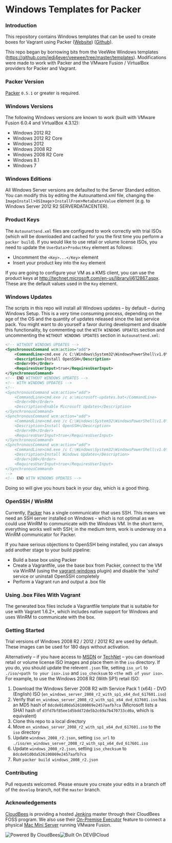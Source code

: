 # Windows Templates for Packer

### Introduction

This repository contains Windows templates that can be used to create boxes for Vagrant using Packer ([Website](http://www.packer.io)) ([Github](http://github.com/mitchellh/packer)).

This repo began by borrowing bits from the VeeWee Windows templates (https://github.com/jedi4ever/veewee/tree/master/templates). Modifications were made to work with Packer and the VMware Fusion / VirtualBox providers for Packer and Vagrant.

### Packer Version

[Packer](https://github.com/mitchellh/packer/blob/master/CHANGELOG.md) `0.5.1` or greater is required.

### Windows Versions

The following Windows versions are known to work (built with VMware Fusion 6.0.4 and VirtualBox 4.3.12):
<!--
|                              | Develop                                                                                                                                                                                                               | Master                                                                                                                                                                                                             |
| ---------------------------- |:---------------------------------------------------------------------------------------------------------------------------------------------------------------------------------------------------------------------:|:------------------------------------------------------------------------------------------------------------------------------------------------------------------------------------------------------------------:|
| Windows 2008 R2 SP1 Standard | [![Build Status - Windows 2008 R2 SP1 Standard on Develop](https://packer.ci.cloudbees.com/buildStatus/icon?job=packer-windows-develop-2008-r2)](https://packer.ci.cloudbees.com/job/packer-windows-develop-2008-r2/) | [![Build Status - Windows 2008 R2 SP1 Standard on Master](https://packer.ci.cloudbees.com/buildStatus/icon?job=packer-windows-master-2008-r2)](https://packer.ci.cloudbees.com/job/packer-windows-master-2008-r2/) |
| Windows 2012 Standard        | [![Build Status - Windows 2012 Standard on Develop](https://packer.ci.cloudbees.com/buildStatus/icon?job=packer-windows-develop-2012)](https://packer.ci.cloudbees.com/job/packer-windows-develop-2012/)              | [![Build Status - Windows 2012 Standard on Master](https://packer.ci.cloudbees.com/buildStatus/icon?job=packer-windows-master-2012)](https://packer.ci.cloudbees.com/job/packer-windows-master-2012/)              |
| Windows 2012 R2 Standard     | [![Build Status - Windows 2012 R2 Standard on Develop](https://packer.ci.cloudbees.com/buildStatus/icon?job=packer-windows-develop-2012-r2)](https://packer.ci.cloudbees.com/job/packer-windows-develop-2012-r2/)     | [![Build Status - Windows 2012 R2 Standard on Master](https://packer.ci.cloudbees.com/buildStatus/icon?job=packer-windows-master-2012-r2)](https://packer.ci.cloudbees.com/job/packer-windows-master-2012-r2/)     |
-->

 * Windows 2012 R2
 * Windows 2012 R2 Core
 * Windows 2012
 * Windows 2008 R2
 * Windows 2008 R2 Core
 * Windows 8.1
 * Windows 7

### Windows Editions

All Windows Server versions are defaulted to the Server Standard edition. You can modify this by editing the Autounattend.xml file, changing the `ImageInstall`>`OSImage`>`InstallFrom`>`MetaData`>`Value` element (e.g. to Windows Server 2012 R2 SERVERDATACENTER).

### Product Keys

The `Autounattend.xml` files are configured to work correctly with trial ISOs (which will be downloaded and cached for you the first time you perform a `packer build`). If you would like to use retail or volume license ISOs, you need to update the `UserData`>`ProductKey` element as follows:

* Uncomment the `<Key>...</Key>` element
* Insert your product key into the `Key` element

If you are going to configure your VM as a KMS client, you can use the product keys at http://technet.microsoft.com/en-us/library/jj612867.aspx. These are the default values used in the `Key` element.

### Windows Updates

The scripts in this repo will install all Windows updates – by default – during Windows Setup. This is a _very_ time consuming process, depending on the age of the OS and the quantity of updates released since the last service pack. You might want to do yourself a favor during development and disable this functionality, by commenting out the `WITH WINDOWS UPDATES` section and uncommenting the `WITHOUT WINDOWS UPDATES` section in `Autounattend.xml`:

```xml
<!-- WITHOUT WINDOWS UPDATES -->
<SynchronousCommand wcm:action="add">
    <CommandLine>cmd.exe /c C:\Windows\System32\WindowsPowerShell\v1.0\powershell.exe -File a:\openssh.ps1 -AutoStart</CommandLine>
    <Description>Install OpenSSH</Description>
    <Order>99</Order>
    <RequiresUserInput>true</RequiresUserInput>
</SynchronousCommand>
<!-- END WITHOUT WINDOWS UPDATES -->
<!-- WITH WINDOWS UPDATES -->
<!--
<SynchronousCommand wcm:action="add">
    <CommandLine>cmd.exe /c a:\microsoft-updates.bat</CommandLine>
    <Order>98</Order>
    <Description>Enable Microsoft Updates</Description>
</SynchronousCommand>
<SynchronousCommand wcm:action="add">
    <CommandLine>cmd.exe /c C:\Windows\System32\WindowsPowerShell\v1.0\powershell.exe -File a:\openssh.ps1</CommandLine>
    <Description>Install OpenSSH</Description>
    <Order>99</Order>
    <RequiresUserInput>true</RequiresUserInput>
</SynchronousCommand>
<SynchronousCommand wcm:action="add">
    <CommandLine>cmd.exe /c C:\Windows\System32\WindowsPowerShell\v1.0\powershell.exe -File a:\win-updates.ps1</CommandLine>
    <Description>Install Windows Updates</Description>
    <Order>100</Order>
    <RequiresUserInput>true</RequiresUserInput>
</SynchronousCommand>
-->
<!-- END WITH WINDOWS UPDATES -->
```

Doing so will give you hours back in your day, which is a good thing.

### OpenSSH / WinRM

Currently, [Packer](http://packer.io) has a single communicator that uses SSH. This means we need an SSH server installed on Windows - which is not optimal as we could use WinRM to communicate with the Windows VM. In the short term, everything works well with SSH; in the medium term, work is underway on a WinRM communicator for Packer.

If you have serious objections to OpenSSH being installed, you can always add another stage to your build pipeline:

* Build a base box using Packer
* Create a Vagrantfile, use the base box from Packer, connect to the VM via WinRM (using the [vagrant-windows](https://github.com/WinRb/vagrant-windows) plugin) and disable the 'sshd' service or uninstall OpenSSH completely
* Perform a Vagrant run and output a .box file

### Using .box Files With Vagrant

The generated box files include a Vagrantfile template that is suitable for
use with Vagrant 1.6.2+, which includes native support for Windows and uses
WinRM to communicate with the box.

### Getting Started

Trial versions of Windows 2008 R2 / 2012 / 2012 R2 are used by default. These images can be used for 180 days without activation.

Alternatively – if you have access to [MSDN](http://msdn.microsoft.com) or [TechNet](http://technet.microsoft.com/) – you can download retail or volume license ISO images and place them in the `iso` directory. If you do, you should update the relevent `.json` file, setting `iso_url` to `./iso/<path to your iso>.iso` and `iso_checksum` to `<the md5 of your iso>`. For example, to use the Windows 2008 R2 (With SP1) retail ISO:

1. Download the Windows Server 2008 R2 with Service Pack 1 (x64) - DVD (English) ISO (`en_windows_server_2008_r2_with_sp1_x64_dvd_617601.iso`)
2. Verify that `en_windows_server_2008_r2_with_sp1_x64_dvd_617601.iso` has an MD5 hash of `8dcde01d0da526100869e2457aafb7ca` (Microsoft lists a SHA1 hash of `d3fd7bf85ee1d5bdd72de5b2c69a7b470733cd0a`, which is equivalent)
3. Clone this repo to a local directory
4. Move `en_windows_server_2008_r2_with_sp1_x64_dvd_617601.iso` to the `iso` directory
5. Update `windows_2008_r2.json`, setting `iso_url` to `./iso/en_windows_server_2008_r2_with_sp1_x64_dvd_617601.iso`
6. Update `windows_2008_r2.json`, setting `iso_checksum` to `8dcde01d0da526100869e2457aafb7ca`
7. Run `packer build windows_2008_r2.json`

### Contributing

Pull requests welcomed. Please ensure you create your edits in a branch off of the `develop` branch, not the `master` branch.

### Acknowledgements

[CloudBees](http://www.cloudbees.com) is providing a hosted [Jenkins](http://jenkins-ci.org/) master through their CloudBees FOSS program. We also use their [On-Premise Executor](https://developer.cloudbees.com/bin/view/DEV/On-Premise+Executors) feature to connect a physical [Mac Mini Server](http://www.apple.com/mac-mini/server/) running VMware Fusion.

![Powered By CloudBees](http://www.cloudbees.com/sites/default/files/Button-Powered-by-CB.png "Powered By CloudBees")![Built On DEV@Cloud](http://www.cloudbees.com/sites/default/files/Button-Built-on-CB-1.png "Built On DEV@Cloud")
